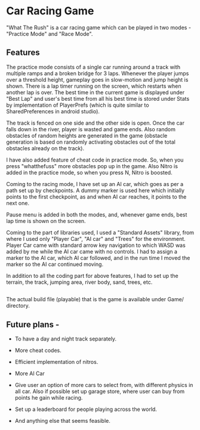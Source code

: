 # Car Racing Game 

"What The Rush" is a car racing game which can be played in two modes - "Practice Mode" and "Race Mode".

## Features

The practice mode consists of a single car running around a track with multiple ramps and a broken bridge for 3 laps. Whenever the player jumps over a threshold height, gameplay goes in slow-motion and jump height is shown. There is a lap timer running on the screen, which restarts when another lap is over. The best time in the current game is displayed under "Best Lap" and user's best time from all his best time is stored under Stats by implementation of PlayerPrefs (which is quite similar to SharedPreferences in android studio). 

The track is fenced on one side and the other side is open. Once the car falls down in the river, player is wasted and game ends. Also random obstacles of random heights are generated in the game (obstacle generation is based on randomly activating obstacles out of the total obstacles already on the track).

I have also added feature of cheat code in practice mode. So, when you press "whatthefuss" more obstacles pop up in the game. Also Nitro is added in the practice mode, so when you press N, Nitro is boosted.

Coming to the racing mode, I have set up an AI car, which goes as per a path set up by checkpoints. A dummy marker is used here which initially points to the first checkpoint, as and when AI car reaches, it points to the next one.

Pause menu is added in both the modes, and, whenever game ends, best lap time is shown on the screen.

Coming to the part of libraries used, I used a "Standard Assets" library, from where I used only "Player Car", "AI car" and "Trees" for the environment. Player Car came with standard arrow key navigation to which WASD was added by me while the AI car came with no controls. I had to assign a marker to the AI car, which AI car followed, and in the run time I moved the marker so the AI car continued moving.

In addition to all the coding part for above features, I had to set up the terrain, the track, jumping area, river body, sand, trees, etc.

## 

The actual build file (playable) that is the game is available under Game/ directory.

## Future plans -
- To have a day and night track separately.

- More cheat codes.

- Efficient implementation of nitros.

- More AI Car

- Give user an option of more cars to select from, with different physics in all car. Also if possible set up garage store, where user can buy from points he gain while racing.

- Set up a leaderboard for people playing across the world.

- And anything else that seems feasible.
